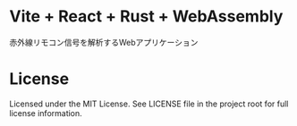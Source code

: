 # Vite + React + Rust + WebAssembly
赤外線リモコン信号を解析するWebアプリケーション

# License
Licensed under the MIT License.
See LICENSE file in the project root for full license information.
